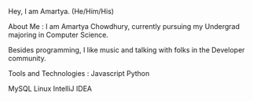  Hey, I am Amartya. (He/Him/His) 
   

About Me :
  I am Amartya Chowdhury, currently pursuing my Undergrad majoring in Computer Science.

Besides programming, I like music and talking with folks in the Developer community.

Tools and Technologies : 
  Javascript Python

MySQL Linux IntelliJ IDEA
